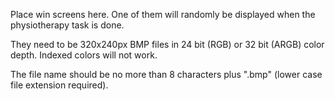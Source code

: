 Place win screens here. One of them will randomly be displayed when the physiotherapy task is done.

They need to be 320x240px BMP files in 24 bit (RGB) or 32 bit (ARGB) color depth. Indexed colors will not work.

The file name should be no more than 8 characters plus ".bmp" (lower case file extension required).
